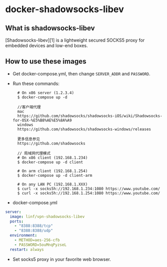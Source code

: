 docker-shadowsocks-libev
========================

## What is shadowsocks-libev

[Shadowsocks-libev][1] is a lightweight secured SOCKS5 proxy for embedded devices
and low-end boxes.

## How to use these images

- Get docker-compose.yml, then change `SERVER_ADDR` and `PASSWORD`.

- Run these commands:

        # On x86 server (1.2.3.4)
        $ docker-compose up -d

        //客户端代理
        mac 
        https://github.com/shadowsocks/shadowsocks-iOS/wiki/Shadowsocks-for-OSX-%E5%B8%AE%E5%8A%A9
        windows
        https://github.com/shadowsocks/shadowsocks-windows/releases

        更多信息参见
        https://github.com/shadowsocks

        // 局域网代理模式
        # On x86 client (192.168.1.234)
        $ docker-compose up -d client

        # On arm client (192.168.1.254)
        $ docker-compose up -d client-arm

        # On any LAN PC (192.168.1.XXX)
        $ curl -x socks5h://192.168.1.234:1080 https://www.youtube.com/
        $ curl -x socks5h://192.168.1.254:1080 https://www.youtube.com/


- docker-compose.yml
```yml
server:
  image: linf/vpn-shadowsocks-libev
  ports:
    - "8388:8388/tcp"
    - "8388:8388/udp"
  environment:
    - METHOD=aes-256-cfb
    - PASSWORD=5ouMnqPyzseL
  restart: always
```

- Set socks5 proxy in your favorite web browser.
